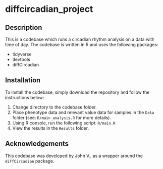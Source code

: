 # diffcircadian_project

## Description

This is a codebase which runs a circadian rhythm analysis on a data with time of day. The codebase is written in R and uses the following packages:

- tidyverse
- devtools
- diffCircadian

## Installation

To install the codebase, simply download the repository and follow the instructions below:

1. Change directory to the codebase folder.
2. Place phenotype data and relevant value data for samples in the `Data` folder (see: `R/main_analysis.R` for more details).
3. Using R console, run the following script: `R/main.R`
4. View the results in the `Results` folder.

## Acknowledgements

This codebase was developed by John V., as a wrapper around the `diffCircadian` package.
